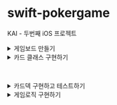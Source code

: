# swift-pokergame
KAI - 두번째 iOS 프로젝트 

<details>
<summary>게임보드 만들기</summary>

## 🎯주요 작업

- [x]  코드로 화면 크기에 따라 뷰를 균등하게 분리해서 생성
- [x]  이미지 뷰에 content mode 학습하고 원하는 비율로 표시하기 → 1:1.27 비율 균등하게 7등분
- [x]  이미지를 배경에 패턴으로 추가하기

## 📚학습 키워드

### **StackView**
<img width="727" alt="스크린샷 2024-03-11 오전 10 18 13" src="https://github.com/codesquad-members-2024/swift-photoframe/assets/104732020/2073ccc0-fe4d-401e-99ef-bedb1ecd90b8">

2015년 iOS 9에서 처음으로 등장했다.

Stack View는 그 자체로 내용을 가지진 않고
UI 요소를 가로 혹은 세로로 묶어주는 역할을 한다.

### **StatusBar : 상태창**

색상변경 방법

1. Project → General → Deployment Info 들어가기
2. Status Bar Style에서 고르기
    1. Dark Content : 검은색 표시
    2. Light Content : 흰색 표시
        
<img width="760" alt="스크린샷 2024-03-11 오전 10 23 29" src="https://github.com/codesquad-members-2024/swift-photoframe/assets/104732020/a78f817b-ee21-4e5d-8dfe-a5b0c32997ba">
        
3. Info.plist에서 `View controller-based status bar appearance` 를 추가하고 Value No로 설정하기
    1. 하는 이유? 앱 전체에서 하나의 상태 표시줄 모양을 사용하게 된다.
        
<img width="715" alt="스크린샷 2024-03-11 오전 10 26 16" src="https://github.com/codesquad-members-2024/swift-photoframe/assets/104732020/2a9ac14a-2133-4ea2-be58-5ae463f297a1">
        

### UIImageView

이미지를 화면에 표시하는 뷰. 

이 뷰는 내부적으로 하나의 `UIImage`를 관리

이미지 뷰 속성들…

- Scale To Fill
- Aspect Fit
- Aspect Fill
- Top, Bottom, Left, Right…
1. **Scale**은 가로x세로 비율을 유지하지 않는다
2. **Aspect**는 비율을 유지한다.
3. Fill은 단어 뜻 그대로여백을 남기지 않고 모두 "채운다".
4. . **Fit**은 영역안에 이미지를 "맞춘다".

## 💻고민과 해결

### 코드로 7개 화면크기를 구하고 균등하게 7등분하여 이미지를 어떻게 표시할 것인가??

1. 현재 뷰의 너비에서 좌우여백, 카드사이 여백을 뺀 길이를 구한다.
2. 이용할 수 있는 가로길이에서 7등분한다
3. 높이는 1.27 곱한다
4. 반복문을 통해서 각 카드의 x좌표를 구하고 ImageView를 생성한다.

## 🤔결과

![Simulator Screenshot - iPhone 15 Pro - 2024-03-11 at 12 03 20](https://github.com/codesquad-members-2024/swift-photoframe/assets/104732020/aa3de693-6338-49cb-85c6-4ccac7a59a70)

## 📚추가학습

### 앱 기본 설정(Info.plist)을 변경하는 방식에 대해 학습하고 앱 표시 이름을 변경하는 방법?

Info.plist : 앱이나 플러그인에 필요한 여러가지 설정들을 제공하는 XML 파일

<img width="107" alt="스크린샷 2024-03-11 오후 12 14 30" src="https://github.com/codesquad-members-2024/swift-photoframe/assets/104732020/56c7df2d-cd0f-4ff2-85ec-9b8b40540cf8">

<img width="411" alt="스크린샷 2024-03-11 오후 12 11 24" src="https://github.com/codesquad-members-2024/swift-photoframe/assets/104732020/86241fe3-ae70-4a4f-85f1-51c28351c66b">

<img width="1034" alt="스크린샷 2024-03-11 오후 12 17 40" src="https://github.com/codesquad-members-2024/swift-photoframe/assets/104732020/8fe76eb5-34f4-4c1b-a4b8-69c790b5b47a">

</div>
</details>

<details>
<summary>카드 클래스 구현하기</summary>

## 🎯주요 작업

- [x]  객체지향 프로그래밍 방식으로 필요한 역할을 담당하는 객체를 설계
- [x]  객체 내부 데이터 타입과 사용할 데이터를 구분하기
- [x]  유니코드를 활용하기

## 📚학습 키워드

<details>
<summary>Memory Model</summary>

앱을 실행했을 때 iOS가 프로세스가 처리하는 메모리 모델은  다른 메모리 모델과 동일하다.
코드가 올라가는 TEXT 영역

전역변수를 다루는 BSS(Block Started by Symbol), GVAR(Global Variables)

swift로 작성하더라도, 스위프트 컴파일되서 나오는 결과들은 C와 호환되는 프로세스 모델을 만드는 것이 목표이기 때문에 위 3가지 구조는 크게 다르지 않다.

새로운 함수를 호출하는 경우에 sp가 내려오게 된다. 매개변수와 리턴주소가 스택에 차지하게 된다. 그런 다음에,

지역 변수를 선언하면 스택영역을 차지하게 된다.

이러한 구조는 컴파일 구조 등등 여러 규격에 따라 다르지만, **개념상으로는 위의 구조를 그대로 사용한다.**

### Stack Frame

sp: 스택 포인터

사용중인 스택주소의 마지막 sp에서 직전에 사용중이였던 sp를 이어서 함수를 호출하거나, 새로 할당하는 경우에 계속 쌓이게되는 구조를 지닌다.

### iOS 프로세스 메모리

Text영역에서 코드가 올라가게 된다.

클래스는 Heap에 로딩된다.

함수가 호출하는 경우 !

호출하는 순간 스택에 매개변수 값이 쌓이게 된다.

local variable이 스택에 쌓인다.

‼️문자열은 기존 Objective-C에 의하면 스택에 들어가는게 아니라, 컴파일 하는 순간에 문자열을 텍스트영역에 복사해놓고, 그것을 참조하는 형식으로 만들어졌다.

위 과정은 Swift에서는 달라진다!!!!!!!!!!!

그리고 함수안에 클래스를 선언한 경우에는 클래스의 인스턴스가 Heap에 생기게 되고, 속성값은 인스턴스로 할당하게 된다.

그리고 return하는 순간에, 

1. 스택이 다 비워지고
2. ARC에 의해 Heap은 해제된다.

### Heap Allocation

만약에 힙에 오브젝트들을 생성한다면…

작은 오브젝트, 큰 오브젝트가 있을 수 있다.

만들 때는 괜찮지만, 쓰고 지우고 만들고 하다보면,

이가 빠진 것 처럼 중간에 있는게 듬성듬성 비워지는데 힙이 효율적이지 못하게 된다.

그래서 극복하기 위해 최신 iOS는 크기에 따라서 영역이 나뉘어 졌다. 

→ 이러한 관리하는 것을 “Virtual Memory 관리한다” 표현

힙 영역이 Virtual Memory와 같이 관리가 된다.

물리 메모리를 관리하는 VM 오브젝트들이 커널 내부에서 관리를 하는데 크기에 따른 힙의 영역이 VM들과 매칭이 되어 있다.

### 그래서..

iOS, MacOS 구분과 그 OS들이 얼마만큼의 Page와 연결이 되는지에 따라서 힙 영역에 있는 크기가 정해진다.

1. 작은 클래스를 선언한다고 하면 힙의 TINY영역에 만들어지고
2. String을 로딩하는 Data처럼 선언을 하더라도 1️⃣TINY영역에 buffer를 차지하는 포인터에 대한 영역만 잡히고, 2️⃣실제로 큰 데이터는 힙의 Large영역에 만들어진다.
3. 특이하게 Image는 워낙 크기때문에 이미지를 할당하고, 관리하는 영역이 VM에 따로 있다. 그리고 이미지 객체를 잘못 쓰게 되면 VM이 가득차서 **오버플로우**가 발생할 수 있다.

### NSString 문자열 객체 최적화

NSString: Foundation에 만들어져있는 문자열을 다루는 객체

NSString이 최적화하기 위해서 인스턴스가 만들어지더라도, 내부의 클래스가 텍스트영역에 있는 문자열을 참조해서 쓰는 구조로 만들어져 있다. → 메모리를 효율적으로 쓰기위해서 Objective-C시절에 했던 최적화 방법

### 스위프트 문자열 메모리 할당 분석 ‼️‼️‼️

스위프트 문자열은 메모리 레이아웃이 18바이트로 차지한다.

그래서 이를 기준으로 했을 때, 12바이트보다 작은 값이냐, 큰값이냐에 따라서 나뉨

1. 12바이트보다 작은 값일 때
    1. 스택에 문자열이 할당
2. 12바이트보다 큰 값일 때
    1. 힙에 할당, 스택의 공간에는 힙에 만들어진 주소가 들어가게 된다.

스위프트 문자열은 길이에 따라서 다르게 동작된다!!!!!!!!!

value타입이라고 무조건 스택에 생기지 않는다!! 중요!!!!!!!!!

그래서 대표적인 타입이 String인데 길이에 따라서 다르게 할당된다. why? 최적화를 위해서!!!!!

### 추상화 기법의 선택

- Struct: 엔티티 (저장되고, 관리되어야 하는 데이터의 집합)
- Class: Identity가 필요한 부분, 상속등의 OOP(***Object-Oriented*** Programming)
- Generics: 정적 다형성으로 가능한 경우
- Protocol: 동적 다형성으로 필요한 경우

### Struct에 클래스 타입의 Property가 많으면..

- enum, struct 등 Value type으로 대체
- Reference Counting 줄임

### Protocol Type을 쓸 때 대상이 큰 struct면..

- Indirect storage로 struct 구조 변경
- Mutable 해야하면 Copy-on-Write 구현

</div>
</details>

<details>
<summary>Object-oriented Design</summary>

프로그램을 독립적인 단위인 객체들로 나누고 이 객체들의 상호작용을 통해 프로그램을 설계하고 구현하는 패러다임,

객체지향 프로그래밍 특성 추캡상다

- 추상화
    - 객체의 공통적인 속성과 기능을 추출하여 정의하는 것
    - 토끼, 강아지, 사자의 공통적인 특징 포유류로 추상화한다
- 캡슐화
    - 객체 수행 목적에 따라 데이터 구조 및 처리방법을 결합시켜 묶는다. 외부에 내부 기능 구현 내용을 감추고 이용방법만 알 수 있다.
    - 캡슐화는 왜 외부에서 객체의 직접 접근을 막는가?  은닉화 장점을 갖기 때문에
    - 변경을 못하게 하여, 유지보수나 확장시 오류의 범위를 최소화한다.
    - 조작법은 바뀌어도 사용방법 자체는 바뀌지 않아서 오류의 범위를 최소화
    - 데이터가 변경되어도, 다른 객체에 영향을 주지 않는 독립성을 갖는다.
- 상속
    - 상위개념의 특징을 하위 개념이 물려받아 사용하는 것
    - 재사용을 하여 코드의 길이를 줄이고, 가독성을 높인다.
    - 상속은 기능확장의 개념으로 생각해야 한다.
- 다형성
    - 상속과 연관있는 개념으로, 자식 클래스가 여러형태로 존재하는 것
    - 오버로드와 오버라이딩 대표적인 예시이다.
    - 오버라이딩 : 서브클래스는 슈퍼클래스에서 상속할 메서드, 프로퍼티, 서브스크립트를 재정의하는 것을 말한다.
    - 오버로드: 함수의 이름은 같으나, 매개변수, 리턴타입 등으로 다르게 설정하여 함수를 중복으로 선언하는 것을 말한다.

### 장점 재생자유

1. 재사용성
2. 생산성 향상
3. 자연스러운 모델링
4. 유지보수 

### 단점

1. 많은 오버헤드가 발생한다

### 객체지향 프로그램 및 설계의 기본 원칙 다섯가지

### SPR(Single Responsibility Principle)

단일 책임 원칙

클래스는 하나의 책임을 가져야 한다.

SPR을 위반한 사례 → Messive View

이를 해결하기 위해서? 클래스를 작게 만들도록 노력

### OCP (Open-Closed Principle)

개방 폐쇄 원칙

모듈 확장에는 열려있고, 변경에는 닫혀있어야 한다.

→ 분기문을 적절히 쓰면서 줄이도록 노력하기 

if/ switch 대신에

1. protocol 사용하기
2. dictionary 사용하기

### LSP (Liskov Substitution Principle)

리스코프 치환 원칙

자식클래스가 부모클래스의 동작을 방해하면 안된다.

### ISP (Interface Segregation Principle)

인터페이스 분리 원칙

클래스가 사용하지 않는 메소드에 의존관계를 맺으면 안되고, 사용하는 기능만 제공하도록 인터페이스를 분리해야한다.

### DIP (Dependency Inversion Principle)

의존 역전 원칙

상위클래스, 인터페이스, 추상클래스일수록 변하지 않을 가능성이 높기 때문에 의존하라는 것

</div>
</details>

### **유니코드**

전 세계 사람들이 사용할 수 있는 부호 체계

Swift에서 문자열을 저장할 때는 문자열에 포함된 각각의 문자를 유니코드값or스탈라값(UTF-32)으로 저장한다

스탈라값(UTF-32)으로 저장된 문자는 언제든지 UTF-8, UTF-16으로 쉽게 변환할 수 있다.


## 💻고민과 해결

### `stackView.translatesAutoresizingMaskIntoConstraints = false` 무엇인가?

시스템이 자동으로 제약 조건을 생성하지 않도록 하는 것,

개발자가 직접 모든 제약 조건을 정의해야 하는 것을 의미한다.

<img width="156" alt="스크린샷 2024-03-11 오후 2 15 58" src="https://github.com/codesquad-members-2024/swift-pokergame/assets/104732020/8cc3b044-705a-4ecd-b111-507745ccc187">

해결방법 : 스택 뷰의 높이를 그 너비의 약 1/7에 해당하는 1.27배로 설정해야 함


```swift
// stackView.heightAnchor.constraint(equalTo: stackView.widthAnchor , multiplier: 1.27)
stackView.heightAnchor.constraint(equalTo: stackView.widthAnchor , multiplier: 1.27 / CGFloat(7))
```




### if let 과 guard let 문법 차이

### if let

옵셔널 값이 nil이 아닐 때 코드 블록을 실행한다.

값이 없을 경우,  다른 코드의 실행을 할 수 있도록 진행시킨다.

```swift
if let value = optionalValue {
    // optionalValue가 nil이 아닐 때 실행되는 블록
} else {
    // optionalValue가 nil일 때 실행되는 블록
}

```

### guard let

nil인 경우에 현재 코드의 실행 흐름을 빠져나가도록 강제시킨다.

```swift
guard let value = optionalValue else {
    // optionalValue가 nil일 때 실행되고 함수에서 빠져나감
    return
}
// value를 그대로 사용한다.

```

## 🤔결과

<img width="627" alt="스크린샷 2024-03-12 오후 2 18 16" src="https://github.com/codesquad-members-2024/swift-pokergame/assets/104732020/9ccd66a1-30ff-41da-b6e9-5aa4bbfb74d7">

</div>
</details>


&nbsp;

<details>
<summary>카드덱 구현하고 테스트하기</summary>

## 🎯주요 작업

- [x]  구조체와 클래스 차이점을 학습, 속성변화 확인하기
- [x]  참조 접근자 학습
- [x]  클래스 메모리 관리방식을 학습, reset()할때 이전에 만든 객체 설명
- [x]  메모리 분석도구 학습
- [x]  카드 객체 인스턴스를 포함하는 카드덱 구조체 구현

## 📚학습 키워드

### struct

1. 값 타입, 구조체의 인스턴스를 다른 변수에 할당하거나 함수에 전달할 때 인스턴스의 복사본이 생성되고 전달된다.
2. 다른 구조체나 클래스로부터 상속될 수 없다
3. 타입 캐스팅 지원 안함
4. 소멸자 없음
5. Stack에 만들어짐 (heap에 만들어지는예외 있음)

### class

1. 참조 타입, 클래스의 인스턴스를 다른 변수에 할당하거나 함수에 전달할 때 인스턴스에 대한 참조, 포인터가 전달된다.
2. 상속 가능 → 오버라이딩, 다형성
3. 인스턴스는 런타임에 타입을 검사하고 해석하기 위해 타입캐스팅 사용가능
4. deinit 사용가능
5. heap에 만들어짐

### 속성 변화할 때 차이

- 구조체의 인스턴스가 let으로 선언된 경우

→ 인스턴스의 속성을 수정할 수 없다.

속성을 수정할려면 var로 선언해야 됨

- 클래스 인스턴스가 let으로 선언된 경우

해당 인스턴스의 참조된 속성이 var로 선언되어 있으면 수정이 가능하다

→ 변수가 인스턴스 자체를 직접 가지고 있는 것이 아닌, 인스턴스를 가리키는 참조를 가지고 있기 때문이다.

### 참조 접근자를 통해 정보를 감추고, 메서드 접근

```swift
class BankAccount {
    private var balance: Double = 0.0 // 은닉화된 잔액 정보

    // 잔액에 대한 참조 접근자 메소드
    func getBalance() -> Double {
        return balance
    }

    // 잔액을 증가시키는 메소드
    func deposit(amount: Double) {
        if amount > 0 {
            balance += amount
        }
    }

    // 잔액을 감소시키는 메소드
    func withdraw(amount: Double) -> Bool {
        if amount <= balance && amount > 0 {
            balance -= amount
            return true
        } else {
            return false
        }
    }
}
```

### 클래스 메모리 관리 방식 = ARC

Automatic Reference Counting

메모리 누수 방지, 메모리 관리를 위해

객체의 참조 횟수를 자동으로 계산하고, 객체가 더 이상 필요하지 않게 되면 메모리에서 자동으로 해제하는 시스템

### ARC 과정

1. 인스턴스 생성: 객체의 인스턴스가 생성 될 때, ARC는 해당 인스턴스에 대한 RC를 1추가함
2. 참조 추가: 다른 변수, 상수가 생성된 인스턴스를 참조할 때마다 RC 1씩 증가함
3. 참조 해제: RC 1씩 감소
4. 메모리 해제: 인스턴스의 RC가 0이 되면, ARC는 인스턴스가 더이상 필요하지 않다고 판단 후, 메모리에서 해제 함

### Instruments

iOS 프로젝트할 때, 디바이스에 올려 테스트하여 크래쉬가 없이 잘 작동하는 것에 만족하는 것이 아니라 프로파일링까지 마무리 해야 실유저에게 크래쉬안나는 보장을 할 수 있게 됨

## 💻고민과 해결

count = 배열의 count 

shuffle, removeOne, reset 기능은 배열을 이용해서 구현하도록 한다.

## 🤔결과

<img width="627" alt="스크린샷 2024-03-13 오전 12 48 10" src="https://gist.github.com/assets/104732020/e92336ac-9277-4140-9d08-24e2f5e61009">

</div>
</details>

<details>
<summary>게임로직 구현하기</summary>

## 🎯주요 작업

- [x]  포커 게임 딜러와 참가자 클래스 구현하기
- [x]  딜러와 참가자를 포함하는 PokerGame 객체를 만들기
- [x]  PokerGame을 단위 테스트 하기

## 📚학습 키워드

### XCTest

유닛 테스트를 할 수 있게 도와주는 프레임워크 

## 💻고민과 해결

### 딜러의 기능

1. 딜러의 인스턴스가 생성되면 셔플된 카드덱을 가진다.
2. 딜러도 카드 패를 가진다.
3. 52장의 카드덱에서 카드 1장을 제거된 요소를 추출할 수 있다.

### 참가자의 기능

1. 참가자는 카드 패를 가진다.
2. 카드를 받아서 카드패에 추가하는 기능을 가진다.

### PokerGame의 기능

1. 게임타입과 참가자 수에 따라 초기화 된다.
2. 초기화 때 참가자 수에 맞게 랜덤이름이 생성하고 각 플레이어는 이름을 받고, 인스턴스를 생성한다.
3. startGame함수가 실행되면 게임타입에 맞게 플레이어에게 카드를 분배한다.
4. 마지막으로 딜러 자신도 카드를 받는다.

### PokerGame 객체는 struct? class?

1. 게임 상태의 동적 관리를 하기 위해서 
2. 나중에 스터드 포커를 나아가서 드로우 포커 등등 포커 게임 종류의 확장하는 경우에 상속 가능성을 고려해서 class로 만들게 되었습니다.

## 🤔질문

카드가 잘 생성되었는지 count로 제가 파악하고 싶은 테스트는 해보았는데,

1. 딜러와 플레이어가 랜덤된 카드를 잘 가져갔는지를 확인하고 싶어서 PokerGame안에 print함수를 만들었습니다. 
2. unit test에서 랜덤된 결과를 파악하기가 힘들어서, 콘솔출력말고는 방법이 떠오르지 않는데 방법이 있을까요??

</div>
</details>
